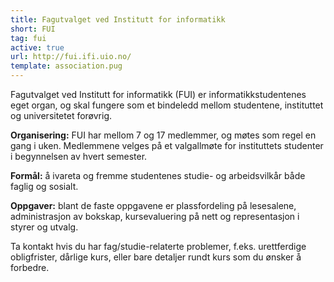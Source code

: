 ```yaml
---
title: Fagutvalget ved Institutt for informatikk
short: FUI
tag: fui
active: true
url: http://fui.ifi.uio.no/
template: association.pug
---
```


Fagutvalget ved Institutt for informatikk (FUI) er informatikkstudentenes eget organ, og skal fungere som et bindeledd mellom studentene, instituttet og universitetet forøvrig.

**Organisering:** FUI har mellom 7 og 17 medlemmer, og møtes som regel en gang i uken. Medlemmene velges på et valgallmøte for instituttets studenter i begynnelsen av hvert semester.

**Formål:** å ivareta og fremme studentenes studie- og arbeidsvilkår både faglig og sosialt.

**Oppgaver:** blant de faste oppgavene er plassfordeling på lesesalene, administrasjon av bokskap, kursevaluering på nett og representasjon i styrer og utvalg.

Ta kontakt hvis du har fag/studie-relaterte problemer, f.eks. urettferdige obligfrister, dårlige kurs, eller bare detaljer rundt kurs som du ønsker å forbedre.